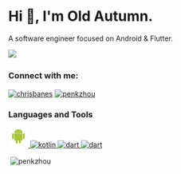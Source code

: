 # Hi 👋, I'm Old Autumn.
A software engineer focused on Android & Flutter.

![](https://github-profile-trophy.vercel.app/?username=penkzhou)

### Connect with me:

<p align="left">
<a href="https://twitter.com/penkzhou" target="blank"><img align="center" src="https://cdn.jsdelivr.net/npm/simple-icons@3.0.1/icons/twitter.svg" alt="chrisbanes" height="30" width="40" /></a>
<a href="https://stackoverflow.com/users/669647/penkzhou" target="blank"><img align="center" src="https://cdn.jsdelivr.net/npm/simple-icons@3.0.1/icons/stackoverflow.svg" alt="penkzhou" height="30" width="40" /></a>
</p>

### Languages and Tools
<p align="left"> 
  <a href="https://developer.android.com" target="_blank"> 
    <img src="https://raw.githubusercontent.com/devicons/devicon/master/icons/android/android-original-wordmark.svg" alt="android" width="40" height="40"/> 
  </a> 
  <a href="https://kotlinlang.org" target="_blank"> 
    <img src="https://www.vectorlogo.zone/logos/kotlinlang/kotlinlang-icon.svg" alt="kotlin" width="40" height="40"/> 
  </a> 
  <a href="https://dart.dev" target="_blank"> 
    <img src="https://dart.dev/assets/img/logo/logo-white-text.svg" alt="dart" width="40" height="40"/> 
  </a> 
  
  <a href="https://flutter.dev" target="_blank"> 
    <img src="https://raw.githubusercontent.com/penkzhou/penkzhou/main/flutter-svgrepo-com.svg" alt="dart" width="40" height="40"/> 
  </a> 
</p>

<p>&nbsp;<img align="center" src="https://github-readme-stats.vercel.app/api?username=penkzhou&show_icons=true&locale=en" alt="penkzhou" /></p>
